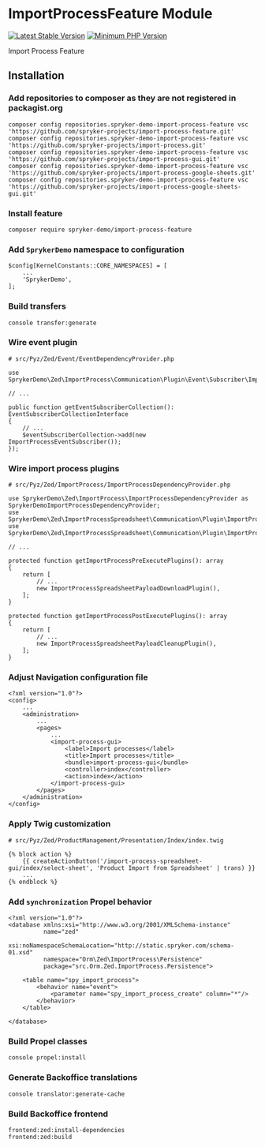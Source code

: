 # ImportProcessFeature Module
[![Latest Stable Version](https://poser.pugx.org/spryker-demo/import-process-feature/v/stable.svg)](https://packagist.org/packages/spryker-demo/import-process-feature)
[![Minimum PHP Version](https://img.shields.io/badge/php-%3E%3D%207.4-8892BF.svg)](https://php.net/)

Import Process Feature

## Installation

### Add repositories to composer as they are not registered in packagist.org

```
composer config repositories.spryker-demo-import-process-feature vsc 'https://github.com/spryker-projects/import-process-feature.git'
composer config repositories.spryker-demo-import-process-feature vsc 'https://github.com/spryker-projects/import-process.git'
composer config repositories.spryker-demo-import-process-feature vsc 'https://github.com/spryker-projects/import-process-gui.git'
composer config repositories.spryker-demo-import-process-feature vsc 'https://github.com/spryker-projects/import-process-google-sheets.git'
composer config repositories.spryker-demo-import-process-feature vsc 'https://github.com/spryker-projects/import-process-google-sheets-gui.git'
```

### Install feature

```
composer require spryker-demo/import-process-feature
```

### Add `SprykerDemo` namespace to configuration

```
$config[KernelConstants::CORE_NAMESPACES] = [
    ...
    'SprykerDemo',
];
```

### Build transfers

```
console transfer:generate
```

### Wire event plugin

```
# src/Pyz/Zed/Event/EventDependencyProvider.php

use SprykerDemo\Zed\ImportProcess\Communication\Plugin\Event\Subscriber\ImportProcessEventSubscriber;

// ...

public function getEventSubscriberCollection(): EventSubscriberCollectionInterface
{
    // ...
    $eventSubscriberCollection->add(new ImportProcessEventSubscriber());
});

```

### Wire import process plugins

```
# src/Pyz/Zed/ImportProcess/ImportProcessDependencyProvider.php

use SprykerDemo\Zed\ImportProcess\ImportProcessDependencyProvider as SprykerDemoImportProcessDependencyProvider;
use SprykerDemo\Zed\ImportProcessSpreadsheet\Communication\Plugin\ImportProcess\ImportProcessSpreadsheetPayloadCleanupPlugin;
use SprykerDemo\Zed\ImportProcessSpreadsheet\Communication\Plugin\ImportProcess\ImportProcessSpreadsheetPayloadDownloadPlugin;

// ...

protected function getImportProcessPreExecutePlugins(): array
{
    return [
        // ...
        new ImportProcessSpreadsheetPayloadDownloadPlugin(),
    ];
}

protected function getImportProcessPostExecutePlugins(): array
{
    return [
        // ...
        new ImportProcessSpreadsheetPayloadCleanupPlugin(),
    ];
}

```

### Adjust Navigation configuration file

```
<?xml version="1.0"?>
<config>
    ...
    <administration>
        ...
        <pages>
            ...
            <import-process-gui>
                <label>Import processes</label>
                <title>Import processes</title>
                <bundle>import-process-gui</bundle>
                <controller>index</controller>
                <action>index</action>
            </import-process-gui>
        </pages>
    </administration>
</config>
```

### Apply Twig customization

```
# src/Pyz/Zed/ProductManagement/Presentation/Index/index.twig

{% block action %}
    {{ createActionButton('/import-process-spreadsheet-gui/index/select-sheet', 'Product Import from Spreadsheet' | trans) }}
    ...
{% endblock %}
```

### Add `synchronization` Propel behavior

```
<?xml version="1.0"?>
<database xmlns:xsi="http://www.w3.org/2001/XMLSchema-instance"
          name="zed"
          xsi:noNamespaceSchemaLocation="http://static.spryker.com/schema-01.xsd"
          namespace="Orm\Zed\ImportProcess\Persistence"
          package="src.Orm.Zed.ImportProcess.Persistence">

    <table name="spy_import_process">
        <behavior name="event">
            <parameter name="spy_import_process_create" column="*"/>
        </behavior>
    </table>

</database>
```

### Build Propel classes

```
console propel:install
```

### Generate Backoffice translations

```
console translator:generate-cache
```

### Build Backoffice frontend

```
frontend:zed:install-dependencies
frontend:zed:build
```
